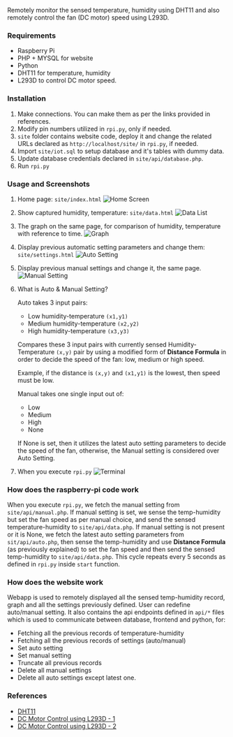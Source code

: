 Remotely monitor the sensed temperature, humidity using DHT11 and also remotely control the fan (DC motor) speed using L293D.

### Requirements
* Raspberry Pi
* PHP + MYSQL for website
* Python
* DHT11 for temperature, humidity
* L293D to control DC motor speed.

### Installation

1. Make connections. You can make them as per the links provided in references.
2. Modify pin numbers utilized in `rpi.py`, only if needed.
3. `site` folder contains website code, deploy it and change the related URLs declared as `http://localhost/site/` in `rpi.py`, if needed.
4. Import `site/iot.sql` to setup database and it's tables with dummy data.
5. Update database credentials declared in `site/api/database.php`.
6. Run `rpi.py`

### Usage and Screenshots

1. Home page: `site/index.html`
![Home Screen](https://i.snag.gy/zVjRWa.jpg)

2. Show captured humidity, temperature: `site/data.html`
![Data List](https://i.snag.gy/sWlneP.jpg)

3. The graph on the same page, for comparison of humidity, temperature with reference to time.
![Graph](https://i.snag.gy/EXeGjC.jpg)

4. Display previous automatic setting parameters and change them: `site/settings.html`
![Auto Setting](https://i.snag.gy/CylK4Z.jpg)

5. Display previous manual settings and change it, the same page.
![Manual Setting](https://i.snag.gy/YkedFs.jpg)

6. What is Auto & Manual Setting?

    Auto takes 3 input pairs:
    
    * Low humidity-temperature `(x1,y1)`
    * Medium humidity-temperature `(x2,y2)`
    * High humidity-temperature `(x3,y3)`
    
    Compares these 3 input pairs with currently sensed Humidity-Temperature `(x,y)` pair by using a modified form of **Distance Formula** in order to decide the speed of the fan: low, medium or high speed. 
    
    Example, if the distance is `(x,y)` and `(x1,y1)` is the lowest, then speed must be low.
    
    Manual takes one single input out of:
    * Low
    * Medium
    * High
    * None
    
    If None is set, then it utilizes the latest auto setting parameters to decide the speed of the fan, otherwise, the Manual setting is considered over Auto Setting.

7. When you execute `rpi.py`
![Terminal](https://i.snag.gy/3lTvOA.jpg)

### How does the raspberry-pi code work
When you execute `rpi.py`, we fetch the manual setting from `site/api/manual.php`. 
If manual setting is set, we sense the temp-humidity but set the fan speed as per manual choice, and send the sensed temperature-humidity to `site/api/data.php`.
If manual setting is not present or it is None, we fetch the latest auto setting parameters from `sit/api/auto.php`, then sense the temp-humidity and use **Distance Formula** (as previously explained) to set the fan speed and then send the sensed temp-humidity to `site/api/data.php`.
This cycle repeats every 5 seconds as defined in `rpi.py` inside `start` function.

### How does the website work
Webapp is used to remotely displayed all the sensed temp-humidity record, graph and all the settings previously defined. User can redefine auto/manual setting. It also contains the api endpoints defined in `api/*` files which is used to communicate between database, frontend and python, for: 
* Fetching all the previous records of temperature-humidity
* Fetching all the previous records of settings (auto/manual)
* Set auto setting
* Set manual setting
* Truncate all previous records
* Delete all manual settings
* Delete all auto settings except latest one.

### References
* [DHT11]( http://www.circuitbasics.com/how-to-set-up-the-dht11-humidity-sensor-on-the-raspberry-pi/)
* [DC Motor Control using L293D - 1]( https://www.instructables.com/id/DC-Motor-Control-With-Raspberry-Pi-and-L293D/)
* [DC Motor Control using L293D - 2]( http://www.rhydolabz.com/wiki/?p=11288)